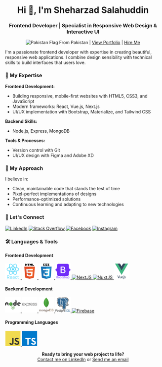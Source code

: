 <h1 align="center">Hi 👋, I'm Sheharzad Salahuddin</h1>
<h3 align="center">Frontend Developer | Specialist in Responsive Web Design & Interactive UI</h3>

<p align="center">
  <img src="https://upload.wikimedia.org/wikipedia/commons/3/32/Flag_of_Pakistan.svg" alt="Pakistan Flag" width="20" height="13"> From Pakistan | 
  <a href="https://sheharzaddev-v2.netlify.app/" target="_blank">View Portfolio</a> |
  <a href="https://www.linkedin.com/in/sheharzad-salahuddin-frontend-developer/" target="_blank">Hire Me</a>
</p>

I'm a passionate frontend developer with expertise in creating beautiful, responsive web applications. I combine design sensibility with technical skills to build interfaces that users love.

### 🚀 My Expertise

**Frontend Development:**
- Building responsive, mobile-first websites with HTML5, CSS3, and JavaScript
- Modern frameworks: React, Vue.js, Next.js
- UI/UX implementation with Bootstrap, Materialize, and Tailwind CSS

**Backend Skills:**
- Node.js, Express, MongoDB

**Tools & Processes:**
- Version control with Git
- UI/UX design with Figma and Adobe XD


<!--### 📊 My Stats

<p align="center">
  <img src="https://github-readme-stats.vercel.app/api/top-langs?username=sheharzad-developer&show_icons=true&locale=en&layout=compact" alt="Top Languages" width="45%">
  <img src="https://github-readme-stats.vercel.app/api?username=sheharzad-developer&show_icons=true&locale=en" alt="GitHub Stats" width="45%">
</p>

<p align="center">
  <img src="https://github-readme-streak-stats.herokuapp.com/?user=sheharzad-developer&" alt="GitHub Streak" width="90%">
</p>
-->

### 💼 My Approach

I believe in:
- Clean, maintainable code that stands the test of time
- Pixel-perfect implementations of designs
- Performance-optimized solutions
- Continuous learning and adapting to new technologies

### 🤝 Let's Connect

<p align="left">
  <a href="https://www.linkedin.com/in/sheharzad-salahuddin-frontend-developer/" target="blank">
    <img align="center" src="https://raw.githubusercontent.com/rahuldkjain/github-profile-readme-generator/master/src/images/icons/Social/linked-in-alt.svg" alt="LinkedIn" height="30" width="40" />
  </a>
  <a href="https://stackoverflow.com/users/7394383/sheharzad-salahuddin" target="blank">
    <img align="center" src="https://raw.githubusercontent.com/rahuldkjain/github-profile-readme-generator/master/src/images/icons/Social/stack-overflow.svg" alt="Stack Overflow" height="30" width="40" />
  </a>
  <a href="https://www.facebook.com/s.ssalahuddin2/" target="blank">
    <img align="center" src="https://raw.githubusercontent.com/rahuldkjain/github-profile-readme-generator/master/src/images/icons/Social/facebook.svg" alt="Facebook" height="30" width="40" />
  </a>
  <a href="https://www.instagram.com/sheharzad.salahuddin80/" target="blank">
    <img align="center" src="https://raw.githubusercontent.com/rahuldkjain/github-profile-readme-generator/master/src/images/icons/Social/instagram.svg" alt="Instagram" height="30" width="40" />
  </a>
</p>

### 🛠 Languages & Tools

#### **Frontend Development**
<p align="left">
  <a href="https://reactjs.org/" target="_blank" rel="noreferrer">
    <img src="https://raw.githubusercontent.com/devicons/devicon/master/icons/react/react-original-wordmark.svg" alt="React" width="50" height="50" title="React"/>
  </a>
  <a href="https://www.w3.org/html/" target="_blank" rel="noreferrer">
    <img src="https://raw.githubusercontent.com/devicons/devicon/master/icons/html5/html5-original-wordmark.svg" alt="HTML5" width="50" height="50" title="HTML5"/>
  </a>
  <a href="https://www.w3schools.com/css/" target="_blank" rel="noreferrer">
    <img src="https://raw.githubusercontent.com/devicons/devicon/master/icons/css3/css3-original-wordmark.svg" alt="CSS3" width="50" height="50" title="CSS3"/>
  </a>
  <a href="https://getbootstrap.com" target="_blank" rel="noreferrer">
    <img src="https://raw.githubusercontent.com/devicons/devicon/master/icons/bootstrap/bootstrap-plain-wordmark.svg" alt="Bootstrap" width="50" height="50" title="Bootstrap"/>
  </a>
  <a href="https://nextjs.org/" target="_blank" rel="noreferrer">
    <img src="https://cdn.worldvectorlogo.com/logos/nextjs-2.svg" alt="NextJS" width="50" height="50" title="NextJS"/>
  </a>
  <a href="https://nuxtjs.org/" target="_blank" rel="noreferrer">
    <img src="https://www.vectorlogo.zone/logos/nuxtjs/nuxtjs-icon.svg" alt="NuxtJS" width="50" height="50" title="NuxtJS"/>
  </a>
  <a href="https://vuejs.org/" target="_blank" rel="noreferrer">
    <img src="https://raw.githubusercontent.com/devicons/devicon/master/icons/vuejs/vuejs-original-wordmark.svg" alt="VueJS" width="50" height="50" title="VueJS"/>
  </a>
</p>

#### **Backend Development**
<p align="left">
  <a href="https://nodejs.org" target="_blank" rel="noreferrer">
    <img src="https://raw.githubusercontent.com/devicons/devicon/master/icons/nodejs/nodejs-original-wordmark.svg" alt="Node.js" width="50" height="50" title="Node.js"/>
  </a>
  <a href="https://expressjs.com" target="_blank" rel="noreferrer">
    <img src="https://raw.githubusercontent.com/devicons/devicon/master/icons/express/express-original-wordmark.svg" alt="Express.js" width="50" height="50" title="Express.js"/>
  </a>
  <a href="https://www.mongodb.com/" target="_blank" rel="noreferrer">
    <img src="https://raw.githubusercontent.com/devicons/devicon/master/icons/mongodb/mongodb-original-wordmark.svg" alt="MongoDB" width="50" height="50" title="MongoDB"/>
  </a>
  <a href="https://www.postgresql.org" target="_blank" rel="noreferrer">
    <img src="https://raw.githubusercontent.com/devicons/devicon/master/icons/postgresql/postgresql-original-wordmark.svg" alt="PostgreSQL" width="50" height="50" title="PostgreSQL"/>
  </a>
  <a href="https://firebase.google.com/" target="_blank" rel="noreferrer">
    <img src="https://www.vectorlogo.zone/logos/firebase/firebase-icon.svg" alt="Firebase" width="50" height="50" title="Firebase"/>
  </a>
</p>

#### **Programming Languages**
<p align="left">
  <a href="https://developer.mozilla.org/en-US/docs/Web/JavaScript" target="_blank" rel="noreferrer">
    <img src="https://raw.githubusercontent.com/devicons/devicon/master/icons/javascript/javascript-original.svg" alt="JavaScript" width="50" height="50" title="JavaScript"/>
  </a>
  <a href="https://www.typescriptlang.org/" target="_blank" rel="noreferrer">
    <img src="https://raw.githubusercontent.com/devicons/devicon/master/icons/typescript/typescript-original.svg" alt="TypeScript" width="50" height="50" title="TypeScript"/>
  </a>
</p>

<p align="center">
  <strong>Ready to bring your web project to life?</strong><br>
  <a href="https://www.linkedin.com/in/sheharzad-salahuddin-frontend-developer/" target="_blank">Contact me on LinkedIn</a> or 
  <a href="mailto:sheharzad.salahuddin9000@outlook.com">Send me an email</a>
</p>
